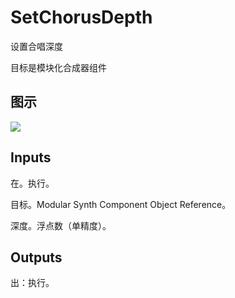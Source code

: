 # SetChorusDepth

设置合唱深度

目标是模块化合成器组件

## 图示

![]($-20221218-21070288.png)

## Inputs

在。执行。

目标。Modular Synth Component Object Reference。

深度。浮点数（单精度）。  

## Outputs

出：执行。
